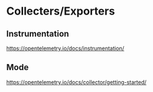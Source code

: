 # Collecters/Exporters

## Instrumentation

https://opentelemetry.io/docs/instrumentation/

## Mode
https://opentelemetry.io/docs/collector/getting-started/